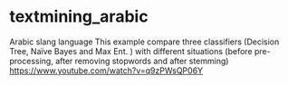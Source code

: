 # textmining_arabic
Arabic slang language
This example compare three classifiers (Decision Tree, Naïve Bayes and Max Ent. ) with different situations (before pre-processing, after removing stopwords and after stemming)
https://www.youtube.com/watch?v=q9zPWsQP06Y
